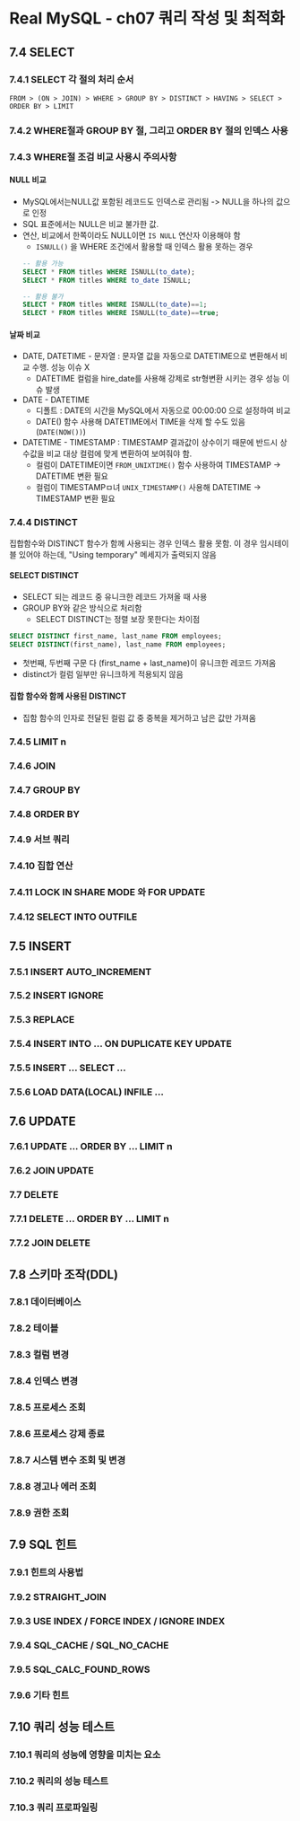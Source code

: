 # Real MySQL - ch07 쿼리 작성 및 최적화

## 7.4 SELECT

### 7.4.1 SELECT 각 절의 처리 순서
```
FROM > (ON > JOIN) > WHERE > GROUP BY > DISTINCT > HAVING > SELECT > ORDER BY > LIMIT
```

### 7.4.2 WHERE절과 GROUP BY 절, 그리고 ORDER BY 절의 인덱스 사용

### 7.4.3 WHERE절 조검 비교 사용시 주의사항
#### NULL 비교
- MySQL에서는NULL값 포함된 레코드도 인덱스로 관리됨 -> NULL을 하나의 값으로 인정
- SQL 표준에서는 NULL은 비교 불가한 값.
- 연산, 비교에서 한쪽이라도 NULL이면 `IS NULL` 연산자 이용해야 함
    - `ISNULL()` 을 WHERE 조건에서 활용할 때 인덱스 활용 못하는 경우
    ```SQL
    -- 활용 가능
    SELECT * FROM titles WHERE ISNULL(to_date);
    SELECT * FROM titles WHERE to_date ISNULL;

    -- 활용 불가
    SELECT * FROM titles WHERE ISNULL(to_date)==1;
    SELECT * FROM titles WHERE ISNULL(to_date)==true;
    ```

#### 날짜 비교
- DATE, DATETIME - 문자열 : 문자열 값을 자동으로 DATETIME으로 변환해서 비교 수행. 성능 이슈 X
  - DATETIME 컬럼을 hire_date를 사용해 강제로 str형변환 시키는 경우 성능 이슈 발생
- DATE - DATETIME
  - 디폴트 : DATE의 시간을 MySQL에서 자동으로 00:00:00 으로 설정하여 비교
  - DATE() 함수 사용해 DATETIME에서 TIME을 삭제 할 수도 있음(`DATE(NOW())`)
- DATETIME - TIMESTAMP : TIMESTAMP 결과값이 상수이기 때문에 반드시 상수값을 비교 대상 컬럼에 맞게 변환하여 보여줘야 함.
  - 컬럼이 DATETIME이면 `FROM_UNIXTIME()` 함수 사용하여 TIMESTAMP -> DATETIME 변환 필요
  - 컬럼이 TIMESTAMPㅁ녀 `UNIX_TIMESTAMP()` 사용해 DATETIME -> TIMESTAMP 변환 필요

### 7.4.4 DISTINCT
집합함수와 DISTINCT 함수가 함께 사용되는 경우 인덱스 활용 못함. 이 경우 임시테이블 있어야 하는데, "Using temporary" 메세지가 출력되지 않음

#### SELECT DISTINCT
- SELECT 되는 레코드 중 유니크한 레코드 가져올 때 사용
- GROUP BY와 같은 방식으로 처리함
  - SELECT DISTINCT는 정렬 보장 못한다는 차이점

```SQL
SELECT DISTINCT first_name, last_name FROM employees;
SELECT DISTINCT(first_name), last_name FROM employees;
```
- 첫번째, 두번째 구문 다 (first_name + last_name)이 유니크한 레코드 가져옴
- distinct가 컬럼 일부만 유니크하게 적용되지 않음

#### 집합 함수와 함께 사용된 DISTINCT
- 집함 함수의 인자로 전달된 컬럼 값 중 중복을 제거하고 남은 값만 가져옴

### 7.4.5 LIMIT n

### 7.4.6 JOIN

### 7.4.7 GROUP BY

### 7.4.8 ORDER BY

### 7.4.9 서브 쿼리

### 7.4.10 집합 연산

### 7.4.11 LOCK IN SHARE MODE 와 FOR UPDATE

### 7.4.12 SELECT INTO OUTFILE


## 7.5 INSERT
### 7.5.1 INSERT AUTO_INCREMENT

### 7.5.2 INSERT IGNORE

### 7.5.3 REPLACE

### 7.5.4 INSERT INTO ... ON DUPLICATE KEY UPDATE

### 7.5.5 INSERT ... SELECT ...

### 7.5.6 LOAD DATA(LOCAL) INFILE ...


## 7.6 UPDATE
### 7.6.1 UPDATE ... ORDER BY ... LIMIT n

### 7.6.2 JOIN UPDATE


### 7.7 DELETE
### 7.7.1 DELETE ... ORDER BY ... LIMIT n

### 7.7.2 JOIN DELETE


## 7.8 스키마 조작(DDL)
### 7.8.1 데이터베이스

### 7.8.2 테이블

### 7.8.3 컬럼 변경

### 7.8.4 인덱스 변경

### 7.8.5 프로세스 조회

### 7.8.6 프로세스 강제 종료

### 7.8.7 시스템 변수 조회 및 변경

### 7.8.8 경고나 에러 조회

### 7.8.9 권한 조회


## 7.9 SQL 힌트
### 7.9.1 힌트의 사용법

### 7.9.2 STRAIGHT_JOIN

### 7.9.3 USE INDEX / FORCE INDEX / IGNORE INDEX

### 7.9.4 SQL_CACHE / SQL_NO_CACHE

### 7.9.5 SQL_CALC_FOUND_ROWS

### 7.9.6 기타 힌트


## 7.10 쿼리 성능 테스트
### 7.10.1 쿼리의 성능에 영향을 미치는 요소

### 7.10.2 쿼리의 성능 테스트

### 7.10.3 쿼리 프로파일링

